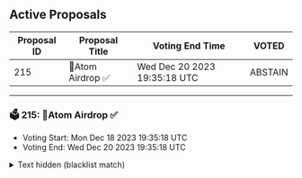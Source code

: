 ## Active Proposals

| Proposal ID | Proposal Title | Voting End Time | VOTED |
|-------------|----------------|-----------------|-------|
| 215 | 💎Atom Airdrop ✅ | Wed Dec 20 2023 19:35:18 UTC | ABSTAIN |

---

### 🗳 215: 💎Atom Airdrop ✅
- Voting Start: Mon Dec 18 2023 19:35:18 UTC
- Voting End: Wed Dec 20 2023 19:35:18 UTC

<details>
<summary>Text hidden (blacklist match)</summary>
 
</details>

